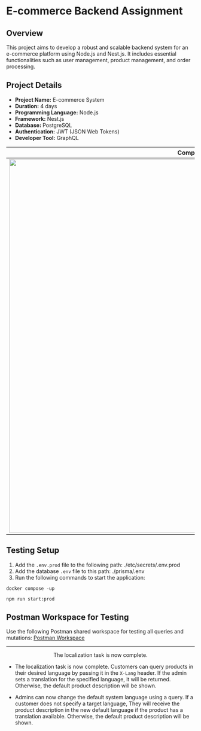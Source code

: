 # E-commerce Backend Assignment

## Overview

This project aims to develop a robust and scalable backend system for an e-commerce platform using Node.js and Nest.js. It includes essential functionalities such as user management, product management, and order processing.

## Project Details

- **Project Name:** E-commerce System
- **Duration:** 4 days
- **Programming Language:** Node.js
- **Framework:** Nest.js
- **Database:** PostgreSQL
- **Authentication:** JWT (JSON Web Tokens)
- **Developer Tool:** GraphQL

| Components                                                                                                  |
| ----------------------------------------------------------------------------------------------------------- |
| <img src="https://github.com/MAES-Pyramids/Baianat-ECOMMERCE/blob/main/imgs/Components.png" width="1000" /> |

## Testing Setup

1. Add the `.env.prod` file to the following path: ./etc/secrets/.env.prod
2. Add the database `.env` file to this path: ./prisma/.env
3. Run the following commands to start the application:

```
docker compose -up
```

```
npm run start:prod
```

## Postman Workspace for Testing

Use the following Postman shared workspace for testing all queries and mutations:
[Postman Workspace](https://cloudy-astronaut-164609.postman.co/workspace/E-commerce-Assignment~18f092a0-b859-444c-8d1d-5b2d3d0a57db/collection/66a1699e782978cb4e55a43c?action=share&creator=37127689&active-environment=37127689-0bec2869-3779-4e1f-903a-658c4bc9b44b)

---

<p align="center">The localization task is now complete.</p>

- The localization task is now complete. Customers can query products in their desired language by passing it in the `X-Lang` header. If the admin sets a translation for the specified language, it will be returned. Otherwise, the default product description will be shown.

- Admins can now change the default system language using a query. If a customer does not specify a target language, They will receive the product description in the new default language if the product has a translation available. Otherwise, the default product description will be shown.
